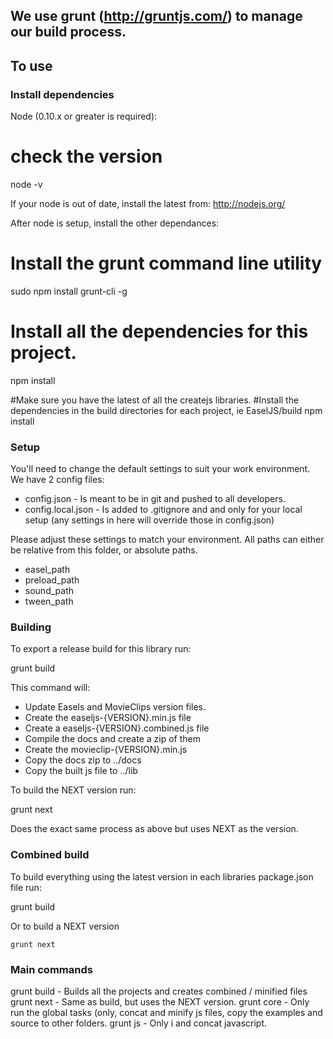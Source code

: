 ## We use grunt (http://gruntjs.com/) to manage our build process.

## To use

### Install dependencies

Node (0.10.x or greater is required):

   # check the version
   node -v

If your node is out of date, install the latest from:
http://nodejs.org/

After node is setup, install the other dependances:

   # Install the grunt command line utility
   sudo npm install grunt-cli -g

   # Install all the dependencies for this project.
   npm install

   #Make sure you have the latest of all the createjs libraries.
   #Install the dependencies in the build directories for each project, ie EaselJS/build
   npm install


### Setup

You'll need to change the default settings to suit your work environment.
We have 2 config files:

* config.json - Is meant to be in git and pushed to all developers.
* config.local.json - Is added to .gitignore and and only for your local setup (any settings in here will override those in config.json)

Please adjust these settings to match your environment. All paths can either be relative from this folder, or absolute paths.

* easel_path
* preload_path
* sound_path
* tween_path

### Building
To export a release build for this library run:

   grunt build

This command will:

* Update Easels and MovieClips version files.
* Create the easeljs-{VERSION}.min.js file
* Create a easeljs-{VERSION}.combined.js file
* Compile the docs and create a zip of them
* Create the movieclip-{VERSION}.min.js
* Copy the docs zip to ../docs
* Copy the built js file to ../lib

To build the NEXT version run:

grunt next

Does the exact same process as above but uses NEXT as the version.

### Combined build
To build everything using the latest version in each libraries package.json file run:

   grunt build

Or to build a NEXT version

	grunt next

### Main commands
grunt build - Builds all the projects and creates combined / minified files
grunt next - Same as build, but uses the NEXT version.
grunt core - Only run the global tasks (only, concat and minify js files, copy the examples and source to other folders.
grunt js - Only i and concat javascript.
